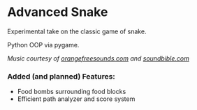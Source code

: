 # Advanced Snake
Experimental take on the classic game of snake.

Python OOP via pygame. 

*Music courtesy of [orangefreesounds.com](http://www.orangefreesounds.com/about/) and [soundbible.com](http://soundbible.com/about.php)*

### Added (and planned) Features: 
- Food bombs surrounding food blocks
- Efficient path analyzer and score system
